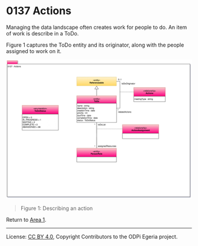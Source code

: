 <!-- SPDX-License-Identifier: CC-BY-4.0 -->
<!-- Copyright Contributors to the ODPi Egeria project. -->

# 0137 Actions

Managing the data landscape often creates work for people to do.
An item of work is describe in a ToDo.

Figure 1 captures the ToDo entity and its originator, along
with the people assigned to work on it.

![UML](0137-Actions.png)
> Figure 1: Describing an action

Return to [Area 1](Area-1-models.md).

----
License: [CC BY 4.0](https://creativecommons.org/licenses/by/4.0/),
Copyright Contributors to the ODPi Egeria project.